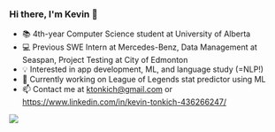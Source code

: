 ### Hi there, I'm Kevin 👋
- 📚  4th-year Computer Science student at University of Alberta
- 💻  Previous SWE Intern at Mercedes-Benz, Data Management at Seaspan, Project Testing at City of Edmonton
- 💡   Interested in app development, ML, and language study (=NLP!)
- 🌱 Currently working on League of Legends stat predictor using ML
- 📫 Contact me at ktonkich@gmail.com or https://www.linkedin.com/in/kevin-tonkich-436266247/

![](https://komarev.com/ghpvc/?username=tonkich7&color=blueviolet)
<!--
**tonkich7/tonkich7** is a ✨ _special_ ✨ repository because its `README.md` (this file) appears on your GitHub profile.

Here are some ideas to get you started:

- 🔭 I’m currently working on ...
- 🌱 I’m currently learning ...
- 👯 I’m looking to collaborate on ...
- 🤔 I’m looking for help with ...
- 💬 Ask me about ...
- 📫 How to reach me: ...
- 😄 Pronouns: ...
- ⚡ Fun fact: ...
-->
